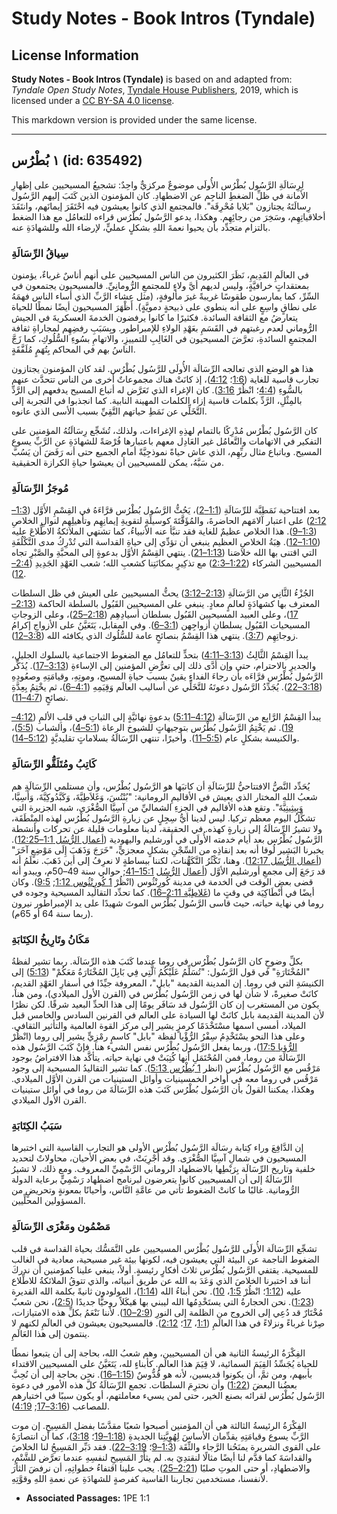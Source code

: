 # Study Notes - Book Intros (Tyndale)

## License Information

**Study Notes - Book Intros (Tyndale)** is based on and adapted from: _Tyndale Open Study Notes_, [Tyndale House Publishers](https://tyndaleopenresources.com/), 2019, which is licensed under a [CC BY-SA 4.0 license](https://creativecommons.org/licenses/by-sa/4.0/legalcode.en).

This markdown version is provided under the same license.



--------------------------------

## ١ بُطْرُس (id: 635492)

لِرِسَالَةِ الرَّسُول بُطْرُس الأُولَى موضوعٌ مركزيٌّ واحِدٌ: تشجيعُ المسيحيين على إظهارِ الأمانة في ظلِّ الضغطِ الناجِم عن الاضطهادِ. كان المؤمنون الذين كَتَبَ إليهم الرَّسُول رِسالَتَهُ يجتازون "بَلايا مُحْرِقَة". فالمجتمع الذي كانوا يعيشون فيه احْتَقَرَ إيمانَهم، وانتَقَدَ أخلاقياتِهِم، وسَخِرَ من رجائِهِم. وهكذا، يدعو الرَّسُول بُطْرُس قراءه للتعامُل مع هذا الضغط بالتزام متجدِّد بأن يحيوا نعمةَ اللهِ بشكلٍ عمليٍّ، لإرضاء الله وللشهادَةِ عنه.

### سِياقُ الرِّسَالَةِ

في العالَمِ القَدِيمِ، نَظَرَ الكثيرون من الناس المسيحيين على أنهم أناسٌ غرباءٌ، يؤمنون بمعتقداتٍ خرافيَّةٍ، وليس لديهم أيَّ ولاءٍ للمجتمعِ الرُّومانِيِّ. فالمسيحيون يجتمعون في السِّرِّ، كما يمارسون طقوسًا غريبةً غيرَ مألوفةٍ، (مثل عشاء الرَّبِّ الذي أساء الناس فهمَهُ على نطاقٍ واسِعٍ على أنه ينطوي على ذبيحةٍ دمويَّةٍ). أَظْهَرَ المسيحيون أيضًا نمطًا للحياة يتعارضُ مع الثقافة السائدة. فكثيرًا ما كانوا يرفضون الخدمةَ العسكريةَ في الجيش الرُّوماني لعدم رغبتهم في القَسَمِ بعَهْدِ الولاءِ للإمبراطور. وبِسَبَبِ رفضِهِم لمجاراةِ ثقافة المجتمعِ السائدةِ، تعرَّضَ المسيحيون في الغَالِبِ للتمييزِ، والاتهامِ بسُوءِ السُّلُوكِ، كما زَجَّ الناسُ بهم في المحاكم بِتُهَمٍ مُلَفَّقَةٍ.

هذا هو الوضع الذي تعالجه الرِّسَالَة الأُولَى للرَّسُول بُطْرُس. لقد كان المؤمنون يجتازون تجارب قاسية للغاية ([1:6](https://ref.ly/1Pet1:6)؛ [4:12](https://ref.ly/1Pet4:12))، إذ كانَتْ هناك مجموعاتٌ أخرى من الناس تتحدَّث عنهم بالسُّوءِ ([4:4](https://ref.ly/1Pet4:4)؛ انْظُرْ [3:16](https://ref.ly/1Pet3:16)). كان الإغراء الذي تَعَرَّض له أتباع المسيح يدفعهم إلى الرَّدِّ بالمِثْلِ، الرَّدِّ بكلمات قاسية إزاء الكلمات المهينة النابية. كما انجذبوا في التجربة إلى التَّخَلِّي عن نَمَطِ حياتهم التَّقِيِّ بسبب الأسى الذي عانوه.

كان الرَّسُول بُطْرُس مُدْرِكًا بالتمام لهذِهِ الإغراءات، ولذلك، تُشَجِّع رِسَالَتُهُ المؤمنين على التفكير في الاتهامات والتَّعامُل غير العَادِل معهم باعتبارها فُرْصَةً للشهادَةِ عن الرَّبِّ يسوع المسيح. وباتباع مثال ربِّهِم، الذي عاش حياةً نموذجِيَّةً أمام الجميع حتى أنه رَفَضَ أن يَسُبَّ من سَبَّهُ، يمكن للمسيحيين أن يعيشوا حياةِ الكرازة الحقيقية.

### مُوجَزُ الرِّسَالَةِ

بعد افتتاحية نَمَطِيَّة للرِّسَالَةِ ([1:1–2](https://ref.ly/1Pet1:1-1Pet1:2))، يَحُثُّ الرَّسُول بُطْرُس قرَّاءَهُ في القِسْمِ الأَوَّل ([1:3–2:12](https://ref.ly/1Pet1:3-1Pet2:12)) على اعتبار آلامَهم الحاضرةَ، والمُؤَقَّتَةَ كوسيلَةٍ لتقويةِ إيمانِهِم وتأهيلِهِم لنوالِ الخلاصِ ([1:3–9](https://ref.ly/1Pet1:3-1Pet1:9)). هذا الخلاص عظيمٌ للغاية فقد تنبَّأ عنه الأنبياءُ، كما تشتهي الملائكةُ الاطِّلاعَ عليه ([1:10–12](https://ref.ly/1Pet1:10-1Pet1:12)). هِبَةُ الخلاصِ العظيم ينبغي أن تؤدِّي إلى حياةِ القداسة التي تُدْرِكُ مدى التَّكْلُفَةِ التي اقتنى بها الله خلاصَنا ([1:13–21](https://ref.ly/1Pet1:13-1Pet1:21)). ينتهي القِسْمُ الأوَّل بدعوةٍ إلى المحبَّةِ والصَّبْرِ تجاه المسيحيين الشركاء ([1:22–2:3](https://ref.ly/1Pet1:22-1Pet2:3)) مع تذكِيرٍ بمكانَتِنا كشعبِ الله؛ شعب العَهْدِ الجَدِيدِ ([2:4–12](https://ref.ly/1Pet2:4-1Pet2:12)).

الجُزْءُ الثَّانِي من الرَّسَالَةِ ([2:13–3:12](https://ref.ly/1Pet2:13-1Pet3:12)) يحثُّ المسيحيين على العيش في ظل السلطات المعترف بها كشهادَةٍ لعالمٍ معادٍ. ينبغي على المسيحيين القَبُول بالسلطة الحاكمة ([2:13–17](https://ref.ly/1Pet2:13-1Pet2:17))، وعلى العبيد المسيحيين القَبُول بسلطان أسيادِهِم ([2:18–25](https://ref.ly/1Pet2:18-1Pet2:25))، وعلى الزوجاتِ المسيحيات القَبُول يسلطانِ أزواجِهن ([3:1–6](https://ref.ly/1Pet3:1-1Pet3:6)). وفي المقابل، يَتَعَيَّنُ على الأزواجِ إكرامُ زوجاتِهِم ([3:7](https://ref.ly/1Pet3:7)). ينتهي هذا القِسْمُ بنصائحٍ عامة للسُّلُوك الذي يكافئه الله ([3:8–12](https://ref.ly/1Pet3:8-1Pet3:12)).

يبدأ القِسْمُ الثَّالِثُ ([3:13–4:11](https://ref.ly/1Pet3:13-1Pet4:11)) بتحدٍّ للتعامُل مع الضغوط الاجتماعية بالسلوك الجليلِ، والجديرِ بالاحترام، حتى وإن أدَّى ذلك إلى تعرُّضِ المؤمنين إلى الإساءةِ ([3:13–17](https://ref.ly/1Pet3:13-1Pet3:17)). يُذَكِّر الرَّسُول بُطْرُس قرَّاءَه بأن رجاءَ الفداءِ يقينٌ بسبب حياةِ المسيح، وموتِهِ، وقيامَتِهِ وصعُودِهِ ([3:18–22](https://ref.ly/1Pet3:18-1Pet3:22)). يُجَدِّدُ الرَّسُول دعوتَهُ للتَّخَلِّي عن أساليب العالَم وَقِيَمِهِ ([4:1–6](https://ref.ly/1Pet4:1-1Pet4:6))، ثم يخْتِمُ بِعِدَّةِ نصائحٍ ([4:7–11](https://ref.ly/1Pet4:7-1Pet4:11)).

يبدأ القِسْمُ الرَّابِع من الرِّسَالَةِ ([4:12–5:11](https://ref.ly/1Pet4:12-1Pet5:11)) بدعوةٍ نهائيَّةٍ إلى الثباتِ في قلبِ الألمِ ([4:12–19](https://ref.ly/1Pet4:12-1Pet4:19)). ثم يَخْتِمُ الرَّسُول بُطْرُس بتوجيهاتٍ للشيوخ الرعاة ([5:1–4](https://ref.ly/1Pet5:1-1Pet5:4))، والشباب ([5:5](https://ref.ly/1Pet5:5))، والكنيسة بشكلٍ عام ([5:5–11](https://ref.ly/1Pet5:5-1Pet5:11)). وأخيرًا، تنتهي الرِّسَالَةُ بسلاماتٍ تقليديَّةٍ ([5:12–14](https://ref.ly/1Pet5:12-1Pet5:14)).

### كَاتِبُ ومُتَلَقُّو الرِّسَالَةِ

يُحَدِّد النَّصُّ الافتتاحيُّ للرِّسَالَةِ أن كاتبَها هو الرَّسُول بُطْرُس، وأن مستلمي الرِّسَالَةِ هم شعبُ اللهِ المختار الذي يعيش في الأقاليمِ الرومانية: "بُنْتُسَ، وَغَلاَطِيَّةَ، وَكَبَّدُوكِيَّةَ، وَأَسِيَّا، وَبِيثِينِيَّةَ". وتقع هذه الأقاليم في الجزءِ الشماليِّ من آسِيَّا الصُّغْرَى، شبه الجزيرة التي تشكِّلُ اليوم معظم تركيا. ليس لدينا أيُّ سِجِلٍ عن زيارةِ الرَّسُول بُطْرُس لهذه المِنْطَقَة، ولا تشيرُ الرِّسَالَةُ إلى زيارةٍ كهذه. في الحقيقة، لدينا معلومات قليلة عن تحركات وأنشطة الرَّسُول بُطْرُس بعد أيام خدمته الأُولَى في أورشليم واليهودية ([أعمال الرُّسُل 1:1–12:25](https://ref.ly/Acts1:1-Acts12:25)). يخبرنا البَشِير لُوقا أنه بعد إنقاذِه من السِّجْنِ بشكلٍ معجزيٍّ، "خَرَجَ وَذَهَبَ إِلَى مَوْضِعٍ آخَرَ" ([أعمال الرُّسُل 12:17](https://ref.ly/Acts12:17)). وهنا، تَكْثُرُ التَّكَهُّنات، لكننا ببساطةٍ لا نعرِفُ إلى أين ذَهَبَ. نعلَمُ أنه قد رَجَعَ إلى مجمعِ أورشليم الأوَّل ([أعمال](https://ref.ly/Acts15:1-Acts15:41) [الرُّسُل](https://ref.ly/Acts12:17) [15:1–41](https://ref.ly/Acts15:1-Acts15:41); حوالي سنة 49–50م، ويبدو أنه قضى بعض الوقت في الخدمة في مدينة كُورِنْثُوس (انْظُرْ [1 كُورِنْثُوس 1:12](https://ref.ly/1Cor1:12); [9:5](https://ref.ly/1Cor9:5)). وكان أيضًا في أَنْطَاكِيَة في وقتٍ ما ([غَلاطِيَّة 2:11–16](https://ref.ly/Gal2:11-Gal2:16)). كما تحدِّد التقاليد المسيحية وجوده في روما في نهاية حياته، حيث قاسى الرَّسُول بُطْرُس الموتَ شهيدًا على يد الإمبراطور نيرون (ربما سنة 64 أو 65م).

### مَكَانُ وتَارِيخُ الكِتَابَةِ

بكلِّ وضوحٍ كان الرَّسُول بُطْرُس في روما عندما كَتَبَ هذه الرِّسَالَة. ربما تشير لفظةُ "المُخْتَارَةِ" في قول الرَّسُول: "تُسَلِّمُ عَلَيْكُمُ ٱلَّتِي فِي بَابِلَ المُخْتَارَةُ مَعَكُمْ" ([5:13](https://ref.ly/1Pet5:13)) إلى الكنيسَةِ التي في روما. إن المدينة القديمة "بابل"، المعروفة جيِّدًا في أسفارِ العَهْدِ القديمِ، كانَتْ صغيرةً، لا شأن لها في زمن الرَّسُول بُطْرُس في (القرن الأول الميلادي)، ومن هنا، يكون من المستغرب إن كان الرَّسُول قد سَافَر يومًا إلى هذا الحدِّ البعيد شرقًا. لكن نظرًا لأن المدينة القديمة بابل كانَتْ لها السيادة على العالم في القرنين السادس والخامس قبل الميلاد، أمسى اسمها مسْتَخْدَمًا كرمزٍ يشير إلى مركز القوة العالمية والتأثير الثقافي. وعلى هذا النحو يسْتَخْدِمُ سِفْرُ الرُّؤْيا لفظة "بابل" كاسمٍ رمْزِيٍّ يشير إلى روما (انْظُرْ [الرُّؤيا 17:5](https://ref.ly/Rev17:5))، وربما يفعل الرَّسُول بُطْرُس نفس الشيء هنا. فإنْ كَتَبَ الرَّسُول هذه الرِّسَالَةَ من روما، فمن المُحْتَمَلِ أنها كُتِبَتْ في نهاية حياته. يتأكَّد هذا الافتراضُ بوجود مَرْقُس مع الرَّسُول بُطْرُس (انظر [1 بُطْرُس 5:13](https://ref.ly/1Pet5:13)). كما تشير التقاليدُ المسيحية إلى وجود مَرْقُس في روما معه في أواخر الخمسينيات وأوائل الستينيات من القرن الأوَّل الميلادي. وهكذا، يمكننا القولُ بأن الرَّسُول بُطْرُس كَتَبَ هذه الرِّسَالَةَ من روما في أوائل ستينيات القرن الأول الميلادي.

### سَبَبُ الكِتَابَةِ

إن الدَّافِعَ وراء كِتابة رِسَالَة الرَّسُول بُطْرُس الأولى هو التجارب القاسية التي اختبرها المسيحيون في شمالِ آسِيَّا الصُّغْرَى. وقد أُجْرِيَتْ، في بعض الأحيان، محاولاتٌ لتحديد خلفية وتاريخ الرِّسَالَة بِرَبْطِها بالاضطهاد الروماني الرَّسْمِيِّ المعروف. ومع ذلك، لا تشيرُ الرِّسَالَةُ إلى أن المسيحيين كانوا يتعرضون لبرنامج اضطهاد رَسْمِيٍّ برعاية الدولة الرُّومانية. غالبًا ما كانتْ الضغوط تأتي من عامَّةِ النَّاس، وأحيانًا بمعونةٍ وتحريضٍ من المسؤولين المحلِّيين.

### مَضْمُون ومَغْزَى الرِّسَالَةِ

تشجِّع الرِّسَالَة الأُولَى للرَّسُول بُطْرُس المسيحيين على التَّمَسُّك بحياة القداسة في قلب الضغوط الناجمة عن البيئة التي يعيشون فيه، لكونها بيئة غير مسيحية، معادية في الغالب للمسيحية. يقتفي الرَّسُول بُطْرُس ثلاثَ أفكارٍ رئيسةٍ. أولاً، ينبغي علينا كمؤمنين أن ندركَ أننا قد اختبرنا الخلاصَ الذي وَعَدَ به الله عن طريق أنبيائه، والذي تتوقُ الملائكةُ للاطِّلاع عليه ([1:12](https://ref.ly/1Pet1:12)؛ انْظُرْ [1:5](https://ref.ly/1Pet1:5)، [10](https://ref.ly/1Pet1:10)). نحن أبناءُ الله ([1:14](https://ref.ly/1Pet1:14))، المولودون ثانيةً بكلمة الله القديرة ([1:23](https://ref.ly/1Pet1:23)). نحن الحجارةُ التي يستَخْدِمُها الله ليبني بها هَيكَلاً روحيًّا جديدًا ([2:5](https://ref.ly/1Pet2:5))، نحن شعبٌ مُخْتَارٌ قد دُعِي إلى الخروج من الظلمة إلى النورِ ([2:9–10](https://ref.ly/1Pet2:9-1Pet2:10)). لأننا نَنْعَمُ بكلِّ هذه الامتيازات، صِرْنا غرباءً ونزلاءً في هذا العالَمِ ([1:1](https://ref.ly/1Pet1:1)، [17](https://ref.ly/1Pet1:17)؛ [2:12](https://ref.ly/1Pet2:12)). فالمسيحيون يعيشون في العالَمِ لكنهم لا ينتمون إلى هذا العَالَمِ.

الفِكْرَةُ الرئيسةُ الثانية هي أن المسيحيين، وهم شعبُ الله، بحاجة إلى أن يتبعوا نمطًا للحياة يُجَسِّدُ القِيَمَ السمائية، لا قِيَمَ هذا العالَمِ. كأبناءٍ لله، يَتَعَيَّنُ على المسيحيين الاقتداء بأبيهم، ومن ثمَّ، أن يكونوا قديسين، لأنه هو قُدُّوسٌ ([1:15–16](https://ref.ly/1Pet1:15-1Pet1:16)). نحن بحاجة إلى أن نُحِبَّ بعضُنا البعضَ ([1:22](https://ref.ly/1Pet1:22)) وأن نحترِمَ السلطات. تجمع الرِّسَالَةُ كلَّ هذه الأمور في دعوة الرَّسُول بُطْرُس لقرائه بصنع الخير، حتى لمن يسيء معاملتهم، أو يكون سببًا في اختبارهم للمصاعب ([3:16–17](https://ref.ly/1Pet3:16-1Pet3:17); [4:19](https://ref.ly/1Pet4:19)).

الفِكْرَةُ الرئيسةُ الثالثة هي أن المؤمنين أصبحوا شعبًا مقدَّسًا بفضل المَسِيحِ. إن موت الرَّبِّ يسوع وقيامَتِهِ يقدِّمان الأساسَ لِهُوِيَّتِنا الجديدةِ ([1:18–19](https://ref.ly/1Pet1:18-1Pet1:19)؛ [3:18](https://ref.ly/1Pet3:18))، كما أن انتصارَهُ على القوى الشريرة يمنَحُنا الرَّجاء والثِّقَة ([1:3–9](https://ref.ly/1Pet1:3-1Pet1:9)؛ [3:19–22](https://ref.ly/1Pet3:19-1Pet3:22)). فقد دَبِّر المَسِيحُِ لنا الخلاصَ والقداسَةَ كما قدَّم لنا أيضًا مثالًا لنقتدِيَ به. لم يثأَرْ المَسِيحِ لنفسِهِ عندما تعرَّض للشَّتْمِ، والاضطهادِ، أو حتى الموتِ صلبًا ([2:21–25](https://ref.ly/1Pet2:21-1Pet2:25)). يجب علينا اقتفاءُ خطواتِهِ، أن نرفضَ الثأرَ لأنفسنا، مستخدمين تجاربنا القاسية كفرصةٍ للشهادَةِ عن نعمةِ اللهِ وقوَّتِهِ.

* **Associated Passages:** 1PE 1:1

